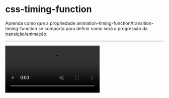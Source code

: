 # css-timing-function
Aprenda como que a propriedade animation-timing-function/transition-timing-function se comporta para definir como será a progressão da transição/animação.

<hr>

<video src="Timing.mp4" autoplay muted>
</video>